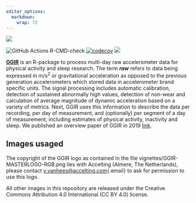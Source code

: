 ```yaml
---
editor_options: 
  markdown: 
    wrap: 72
---
```


![](vignettes/GGIR-MASTERLOGO-RGB.png)

![GitHub Actions
R-CMD-check](https://github.com/wadpac/GGIR/workflows/R-CMD-check/badge.svg)
[![codecov](https://codecov.io/gh/wadpac/GGIR/branch/master/graph/badge.svg)](https://app.codecov.io/gh/wadpac/GGIR)
[![](https://cranlogs.r-pkg.org/badges/last-month/GGIR)](https://cran.r-project.org/package=GGIR)

[**GGIR**](https://CRAN.R-project.org/package=GGIR) is an R-package to
process multi-day raw accelerometer data for physical activity and sleep
research. The term ***raw*** refers to data being expressed in
m/s<sup>2</sup> or gravitational acceleration as opposed to the previous
generation accelerometers which stored data in accelerometer brand
specific units. The signal processing includes automatic calibration,
detection of sustained abnormally high values, detection of non-wear and
calculation of average magnitude of dynamic acceleration based on a
variety of metrics. Next, GGIR uses this information to describe the
data per recording, per day of measurement, and (optionally) per segment
of a day of measurement, including estimates of physical activity,
inactivity and sleep. We published an overview paper of GGIR in 2019
[link](https://doi.org/10.1123/jmpb.2018-0063).

## Images usaged

The copyright of the GGIR logo as contained in the file
vignettes/GGIR-MASTERLOGO-RGB.png lies with Accelting (Almere, The
Netherlands), please contact
[v.vanhees\@accelting.com](mailto:v.vanhees@accelting.com){.email} to
ask for permission to use this logo.

All other images in this repository are released under the Creative
Commons Attribution 4.0 International (CC BY 4.0) license.

